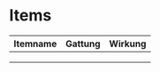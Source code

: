 # Items 

| Itemname      | Gattung       | Wirkung       |
| ------------- |:-------------:|:-------------:|
|       |      |
|      |      |
|       |      |
